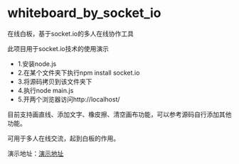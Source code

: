 # whiteboard_by_socket_io
在线白板，基于socket.io的多人在线协作工具

此项目用于socket.io技术的使用演示

* 1.安装node.js
* 2.在某个文件夹下执行npm install socket.io
* 3.将源码拷贝到该文件夹下
* 4.执行node main.js
* 5.开两个浏览器访问http://localhost/

目前支持画直线、添加文字、橡皮擦、清空画布功能，可以参考源码自行添加其他功能。

可用于多人在线交流，起到白板的作用。

演示地址：[演示地址](http://zidafone.com/)
